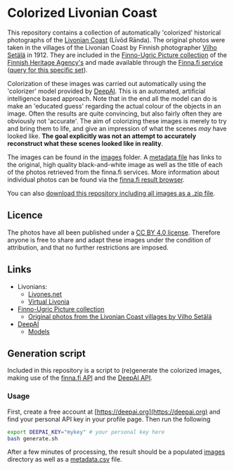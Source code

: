 # Colorized Livonian Coast

This repository contains a collection of automatically 'colorized' historical photographs
of the [Livonian Coast](https://en.wikipedia.org/wiki/Livonian_Coast) (Līvõd Rānda).
The original photos were taken in the villages of the Livonian Coast by Finnish
 photographer [Vilho Setälä](https://fi.wikipedia.org/wiki/Vilho_Set%C3%A4l%C3%A4) in 
1912. They are included in the [Finno-Ugric Picture collection](https://www.museovirasto.fi/en/collection-and-information-services/the_picture_collections/collections/finno-ugric-picture-collection)
of the [Finnish Heritage Agency's](https://www.museovirasto.fi/en/) and made available
through the [Finna.fi service](https://finna.fi) ([query for this specific set](https://finna.fi/Search/Results?filter%5B%5D=%7Eformat_ext_str_mv%3A%220%2FImage%2F%22&filter%5B%5D=%7Etopic_facet%3A%22liivil%C3%A4iset%22&lookfor=Set%C3%A4l%C3%A4%2C+Vilho&type=Author)).

Colorization of these images was carried out automatically using the 'colorizer' model
provided by [DeepAI](https://deepai.org/machine-learning-model/colorizer). This is an
automated, artificial intelligence based approach. Note that in the end all the model can
do is make an 'educated guess' regarding the actual colour of the objects in an image.
Often the results are quite convincing, but also fairly often they are obviously not
'accurate'. The aim of colorizing these images is merely to try and bring them to life,
and give an impression of what the scenes *may* have looked like. **The goal 
explicitly was not an attempt to accurately reconstruct what these scenes looked
like in reality**.

The images can be found in the [images](./images) folder. A [metadata file](./metadata.tsv)
has links to the original, high quality black-and-white image as well as the title
of each of the photos retrieved from the finna.fi services. More information about individual
photos can be found via the [finna.fi result browser](https://finna.fi/Search/Results?filter%5B%5D=%7Eformat_ext_str_mv%3A%220%2FImage%2F%22&filter%5B%5D=%7Etopic_facet%3A%22liivil%C3%A4iset%22&lookfor=Set%C3%A4l%C3%A4%2C+Vilho&type=Author).

You can also [download this repository including all images as a .zip file](https://github.com/twagoo/colorized-livonian-coast/archive/main.zip).

## Licence
The photos have all been published under a [CC BY 4.0 license](http://creativecommons.org/licenses/by/4.0/deed.en).
Therefore anyone is free to share and adapt these images under the condition of
attribution, and that no further restrictions are imposed.

## Links
- Livonians:
  - [Livones.net](https://www.livones.net)
  - [Virtual Livonia](http://www.virtuallivonia.info)
- [Finno-Ugric Picture collection](https://www.museovirasto.fi/en/collection-and-information-services/the_picture_collections/collections/finno-ugric-picture-collection)
  - [Original photos from the Livonian Coast villages by Vilho Setälä](https://finna.fi/Search/Results?filter%5B%5D=%7Eformat_ext_str_mv%3A%220%2FImage%2F%22&filter%5B%5D=%7Etopic_facet%3A%22liivil%C3%A4iset%22&lookfor=Set%C3%A4l%C3%A4%2C+Vilho&type=Author)
- [DeepAI](https://deepai.org/)
  - [Models](https://deepai.org/apis)


## Generation script

Included in this repository is a script to (re)generate the colorized images, making use
of the [finna.fi API](https://api.finna.fi) and the
[DeepAI API](https://deepai.org/machine-learning-model/colorizer).

### Usage

First, create a free account at [https://deepai.org](https://deepai.org) and find your
personal API key in your profile page. Then run the following

```sh
export DEEPAI_KEY="mykey" # your personal key here
bash generate.sh
```

After a few minutes of processing, the result should be a populated [images](./images)
directory as well as a [metadata.csv](./metadata.csv) file.
